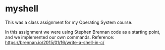 # myshell
This was a class assignment for my Operating System course.

In this assignment we were using Stephen Brennan code as a starting point, and we implemented our own commands.
Reference:
https://brennan.io/2015/01/16/write-a-shell-in-c/
